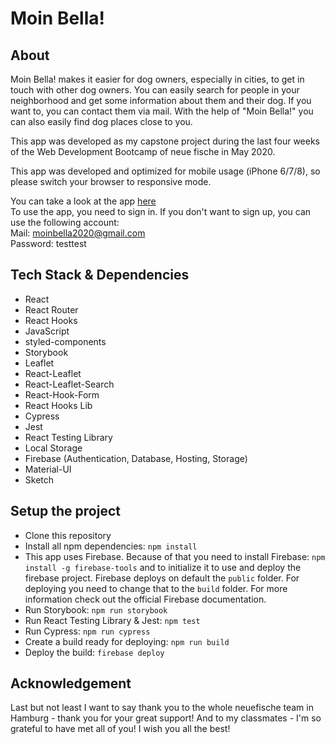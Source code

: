 # Moin Bella!

## About

Moin Bella! makes it easier for dog owners, especially in cities, to get in touch with other dog owners.
You can easily search for people in your neighborhood and get some information about them and their dog. If you want to, you can contact them via mail. With the help of "Moin Bella!" you can also easily find dog places close to you.

This app was developed as my capstone project during the last four weeks of the Web Development Bootcamp of neue fische in May 2020.

This app was developed and optimized for mobile usage (iPhone 6/7/8), so please switch your browser to responsive mode.

You can take a look at the app [here](https://moinbella-f6a5b.web.app/)<br>
To use the app, you need to sign in. If you don't want to sign up, you can use the following account:<br>
Mail: moinbella2020@gmail.com<br>
Password: testtest

## Tech Stack & Dependencies

- React 
- React Router 
- React Hooks
- JavaScript 
- styled-components
- Storybook 
- Leaflet 
- React-Leaflet
- React-Leaflet-Search 
- React-Hook-Form 
- React Hooks Lib 
- Cypress 
- Jest 
- React Testing Library
- Local Storage 
- Firebase (Authentication, Database, Hosting, Storage) 
- Material-UI
- Sketch

## Setup the project

- Clone this repository
- Install all npm dependencies:
`npm install`
- This app uses Firebase. Because of that you need to install Firebase:
`npm install -g firebase-tools`
and to initialize it to use and deploy the firebase project. Firebase deploys on default the `public` folder. For deploying you need to change that to the `build` folder. 
For more information check out the official Firebase documentation.
- Run Storybook:
`npm run storybook`
- Run React Testing Library & Jest:
`npm test`
- Run Cypress:
`npm run cypress`
- Create a build ready for deploying:
`npm run build`
- Deploy the build:
`firebase deploy`

## Acknowledgement

Last but not least I want to say thank you to the whole neuefische team in Hamburg - thank you for your great support! 
And to my classmates - I'm so grateful to have met all of you! I wish you all the best!
